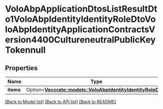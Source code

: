 # VoloAbpApplicationDtosListResultDto1VoloAbpIdentityIdentityRoleDtoVoloAbpIdentityApplicationContractsVersion4400CultureneutralPublicKeyTokennull

## Properties

Name | Type | Description | Notes
------------ | ------------- | ------------- | -------------
**items** | Option<[**Vec<crate::models::VoloAbpIdentityIdentityRoleDto>**](Volo.Abp.Identity.IdentityRoleDto.md)> |  | [optional]

[[Back to Model list]](../README.md#documentation-for-models) [[Back to API list]](../README.md#documentation-for-api-endpoints) [[Back to README]](../README.md)


